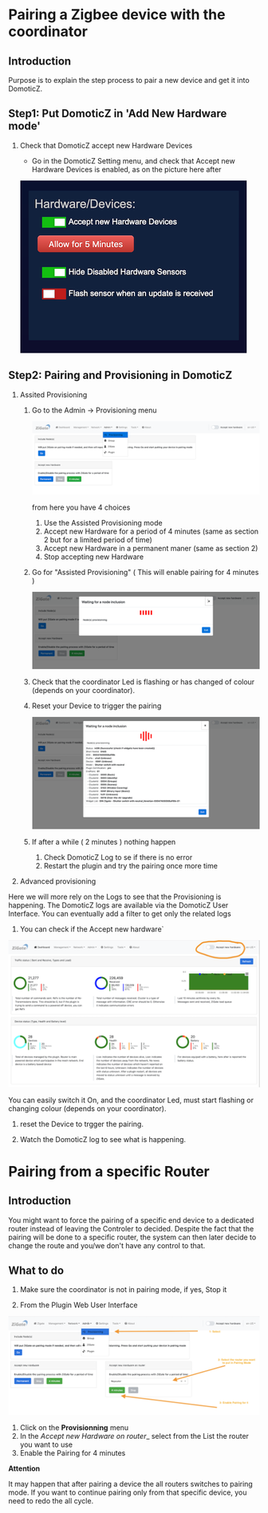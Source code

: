 # Pairing a Zigbee device with the coordinator

## Introduction

Purpose is to explain the step process to pair a new device and get it into DomoticZ.


## Step1: Put DomoticZ in 'Add New Hardware mode'

1. Check that DomoticZ accept new Hardware Devices
   * Go in the DomoticZ Setting menu, and check that Accept new Hardware Devices is enabled, as on the picture here after

   ![Domoticz Accept New Hardware](../Images/DzHardwareMode.png)


## Step2: Pairing and Provisioning in DomoticZ

1. Assited Provisioning

   1. Go to the Admin -> Provisioning menu

      ![Domoticz Accept New Hardware](../Images//Provisionning_1.png)

      from here you have 4 choices

      1. Use the Assisted Provisioning mode
      1. Accept new Hardware for a period of 4 minutes (same as section 2 but for a limited period of time)
      1. Accept new Hardware in a permanent maner (same as section 2)
      1. Stop accepting new Hardware

   1. Go for "Assisted Provisioning" ( This will enable pairing for 4 minutes )

      ![Assisted Provisioning: Start](../Images/Provisionning_2.png)

   1. Check that the coordinator Led is flashing or has changed of colour (depends on your coordinator).

   1. Reset your Device to trigger the pairing

      ![Assisted Provisioning: Done](../Images/Provisionning_3.png)

   1. If after a while ( 2 minutes ) nothing happen

      1. Check DomoticZ Log to se if there is no error
      1. Restart the plugin and try the pairing once more time

1. Advanced provisioning

Here we will more rely on the Logs to see that the Provisioning is happening. The DomoticZ logs are available via the DomoticZ User Interface.
You can eventually add a filter to get only the related logs

  1. You can check if the Accept new hardware`

  ![Domoticz Accept New Hardware](../Images/Dashboard_Accept_new_Hardware.png)

  You can easily switch it On, and the coordinator Led, must start flashing or changing colour (depends on your coordinator).

  1. reset the Device to trgger the pairing.

  1. Watch the DomoticZ log to see what is happening.



  # Pairing from a specific Router

  ## Introduction

  You might want to force the pairing of a specific end device to a dedicated router instead of leaving the Controler to decided.
  Despite the fact that the pairing will be done to a specific router, the system can then later decide to change the route and
  you/we don't have any control to that.


  ## What to do

  1. Make sure the coordinator is not in pairing mode, if yes, Stop it

  1. From the Plugin Web User Interface

  ![Pairing From a Router](../Images/PairingOnRouter.png)

  1. Click on the __Provisionning__ menu
  1. In the _Accept new Hardware on router__ select from the List the router you want to use
  1. Enable the Pairing for 4 minutes

  __Attention__

  It may happen that after pairing a device the all routers switches to pairing mode. If you want to continue pairing only from that specific device, you need to redo the all cycle.
